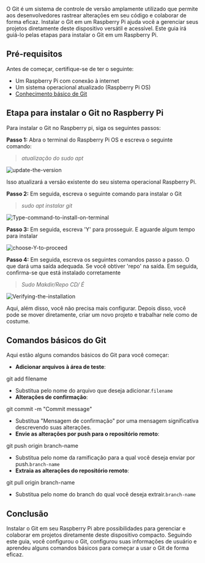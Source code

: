 O Git é um sistema de controle de versão amplamente utilizado que permite aos desenvolvedores rastrear alterações em seu código e colaborar de forma eficaz. Instalar o Git em um Raspberry Pi ajuda você a gerenciar seus projetos diretamente deste dispositivo versátil e acessível. Este guia irá guiá-lo pelas etapas para instalar o Git em um Raspberry Pi.

## Pré-requisitos

Antes de começar, certifique-se de ter o seguinte:

- Um Raspberry Pi com conexão à internet
- Um sistema operacional atualizado (Raspberry Pi OS)
- [Conhecimento básico de Git](https://www.geeksforgeeks.org/useful-git-commands-and-basic-concepts/)

## Etapa para instalar o Git no Raspberry Pi

Para instalar o Git no Raspberry pi, siga os seguintes passos:

**Passo 1:** Abra o terminal do Raspberry Pi OS e escreva o seguinte comando:

> _atualização do sudo apt_

![update-the-version](https://media.geeksforgeeks.org/wp-content/uploads/20220217104931/1-660x188.png)

Isso atualizará a versão existente do seu sistema operacional Raspberry Pi.

**Passo 2:** Em seguida, escreva o seguinte comando para instalar o Git

> _sudo apt instalar git_

![Type-command-to-install-on-terminal](https://media.geeksforgeeks.org/wp-content/uploads/20220217104957/2-660x244.png)

**Passo 3:** Em seguida, escreva 'Y' para prosseguir. E aguarde algum tempo para instalar

![choose-Y-to-proceed](https://media.geeksforgeeks.org/wp-content/uploads/20220217105017/3.png)

**Passo 4:** Em seguida, escreva os seguintes comandos passo a passo. O que dará uma saída adequada. Se você obtiver 'repo' na saída. Em seguida, confirma-se que está instalado corretamente

> _Sudo Makdir/Repo_
> _CD/_
> _É_

![Verifying-the-installation](https://media.geeksforgeeks.org/wp-content/uploads/20220217105035/4-660x170.png)

Aqui, além disso, você não precisa mais configurar. Depois disso, você pode se mover diretamente, criar um novo projeto e trabalhar nele como de costume.

## Comandos básicos do Git

Aqui estão alguns comandos básicos do Git para você começar:

- **Adicionar arquivos à área de teste**:

git add filename

- Substitua pelo nome do arquivo que deseja adicionar.`filename`
- **Alterações de confirmação**:

git commit -m "Commit message"

- Substitua "Mensagem de confirmação" por uma mensagem significativa descrevendo suas alterações.
- **Envie as alterações por push para o repositório remoto**:

git push origin branch-name

- Substitua pelo nome da ramificação para a qual você deseja enviar por push.`branch-name`
- **Extraia as alterações do repositório remoto**:

git pull origin branch-name

- Substitua pelo nome do branch do qual você deseja extrair.`branch-name`

## Conclusão

Instalar o Git em seu Raspberry Pi abre possibilidades para gerenciar e colaborar em projetos diretamente deste dispositivo compacto. Seguindo este guia, você configurou o Git, configurou suas informações de usuário e aprendeu alguns comandos básicos para começar a usar o Git de forma eficaz.


